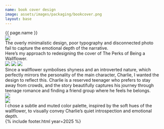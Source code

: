 ```yaml
---
name: book cover design 
image: assets/images/packaging/bookcover.png
layout: base
---
```


<div class="flex flex-col">
    <div class="w-full lg:text-[96px] md:text-[96px] text-[50px] flex justify-center items-center min-h-[145px] italic">
        {{ page.name }}
    </div>
    <div class="md:min-h-[400px] min-h-[300px] md:mx-0 mx-5 flex justify-center items-center fit-view-post">
        <img class="h-full object-scale-down" src="{{site.baseurl}}{{site.packagingurl}}/packaging_w_o bg.png">
    </div>
</div>
<div class="max-w-[800px] md:mx-auto mx-5 my-40 text-[2.2rem] leading-[2.4rem] text-center">
    The overly minimalistic design, poor typography and disconnected photo fail to capture the emotional depth of the narrative.
</div>
<div class="max-w-[500px] mx-auto my-40 text-[2.2rem] leading-[2.4rem] text-center">
    Here’s my approach to redesigning the cover of The Perks of Being a Wallflower.
</div>
<div class="w-full min-h-[50dvw] mx-0 flex justify-center items-center fit-view-post gap-[1%]">
    <img class="h-[50dvw] object-scale-down" src="{{site.baseurl}}{{site.packagingurl}}/Artboard 1.jfif">
    <img class="h-[50dvw] object-scale-down" src="{{site.baseurl}}{{site.packagingurl}}/Artboard 2.jpg">
    <img class="h-[50dvw] object-scale-down" src="{{site.baseurl}}{{site.packagingurl}}/Artboard 3.jpg">
</div>
<div class="max-w-[1200px] md:mx-auto mx-5 my-40 px-5 text-[2.2rem] leading-[2.4rem] text-center">
    Since a wallflower symbolises shyness and an introverted nature, which perfectly mirrors the personality of the main character, Charlie, I wanted the design to reflect this. Charlie is a reserved teenager who prefers to stay away from crowds, and the story beautifully captures his journey through teenage romance and finding a friend group where he feels he belongs.
</div>
<div class="my-40">
    <img class="w-full" src="{{site.baseurl}}{{site.packagingurl}}/yellow_bookcover_purple bg.png">
</div>
<div class="grid grid-cols-20 my-20 gap-x-[2%] gap-y-20 lg:mx-20 mx-5">
    <div class="relative col-span-10"> 
        <img class="object-scale-down" src="{{site.baseurl}}{{site.packagingurl}}/bookcover_mockup.png">
    </div>
    <div class="col-span-10 text-[2.2rem] leading-[2.4rem] text-right my-auto">
        I chose a subtle and muted color palette, inspired by the soft hues of the wallflower, to visually convey Charlie’s quiet introspection and emotional depth.
    </div> 
</div>
{% include footer.html year=2025 %}
